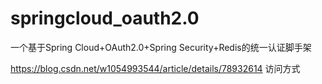 # springcloud_oauth2.0
一个基于Spring Cloud+OAuth2.0+Spring Security+Redis的统一认证脚手架


https://blog.csdn.net/w1054993544/article/details/78932614
访问方式